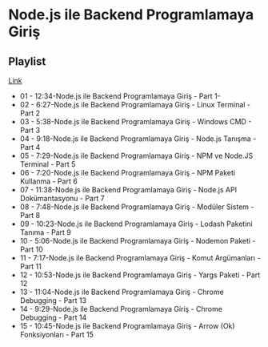 # Node.js ile Backend Programlamaya Giriş

## Playlist

[Link](https://www.youtube.com/playlist?list=PLqrGn5CSpZ-do1ya2Llt6sttRsTTgK9Fu)

- 01 - 12:34-Node.js ile Backend Programlamaya Giriş - Part 1-
- 02 - 6:27-Node.js ile Backend Programlamaya Giriş - Linux Terminal - Part 2
- 03 - 5:38-Node.js ile Backend Programlamaya Giriş - Windows CMD - Part 3
- 04 - 9:18-Node.js ile Backend Programlamaya Giriş - Node.js Tanışma - Part 4
- 05 - 7:29-Node.js ile Backend Programlamaya Giriş - NPM ve Node.JS Terminal - Part 5
- 06 - 7:20-Node.js ile Backend Programlamaya Giriş - NPM Paketi Kullanma - Part 6
- 07 - 11:38-Node.js ile Backend Programlamaya Giriş - Node.js API Dokümantasyonu - Part 7
- 08 - 7:48-Node.js ile Backend Programlamaya Giriş - Modüler Sistem - Part 8
- 09 - 10:23-Node.js ile Backend Programlamaya Giriş - Lodash Paketini Tanıma - Part 9
- 10 - 5:06-Node.js ile Backend Programlamaya Giriş - Nodemon Paketi - Part 10
- 11 - 7:17-Node.js ile Backend Programlamaya Giriş - Komut Argümanları - Part 11
- 12 - 10:53-Node.js ile Backend Programlamaya Giriş - Yargs Paketi - Part 12
- 13 - 11:04-Node.js ile Backend Programlamaya Giriş - Chrome Debugging - Part 13
- 14 - 9:29-Node.js ile Backend Programlamaya Giriş - Chrome Debugging - Part 14
- 15 - 10:45-Node.js ile Backend Programlamaya Giriş - Arrow (Ok) Fonksiyonları - Part 15

